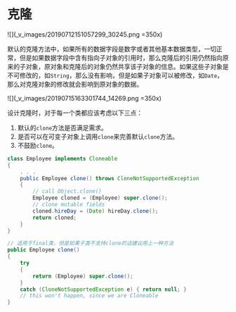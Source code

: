 # 克隆
![](_v_images/20190712151057299_30245.png =350x)

默认的克隆方法中，如果所有的数据字段是数字或者其他基本数据类型，一切正常，但是如果数据字段中含有指向子对象的引用时，那么克隆后的引用仍然指向原来的子对象，原对象和克隆后的对象仍然共享该子对象的信息。如果这些子对象是不可修改的，如`String`，那么没有影响，但是如果子对象可以被修改，如`Date`，那么对克隆对象的修改就会影响到原对象的数据。

![](_v_images/20190715163301744_14269.png =350x)

设计克隆时，对于每一个类都应该考虑以下三点：
1. 默认的`clone`方法是否满足需求。
2. 是否可以在可变子对象上调用`clone`来完善默认`clone`方法。
3. 不鼓励`clone`。

```java
class Employee implements Cloneable
{
    . . .
    public Employee clone() throws CloneNotSupportedException
    {
        // call Object.clone()
        Employee cloned = (Employee) super.clone();
        // clone mutable fields
        cloned.hireDay = (Date) hireDay.clone();
        return cloned;
    }
}

// 适用于final类，但是如果子类不支持clone的话建议用上一种方法
public Employee clone()
{
    try
    {
        return (Employee) super.clone();
    }
    catch (CloneNotSupportedException e) { return null; }
    // this won't happen, since we are Cloneable
}
```

